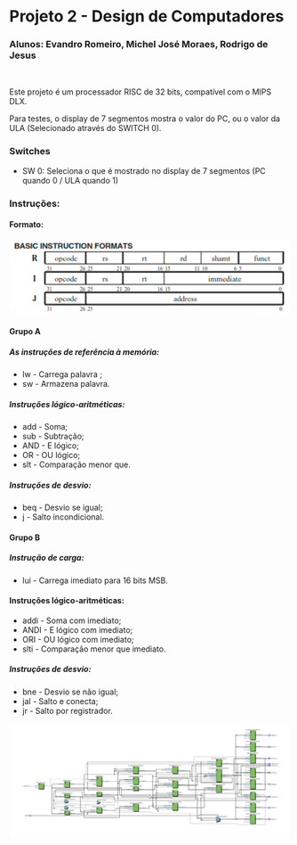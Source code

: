 # Projeto 2 - Design de Computadores
### Alunos: Evandro Romeiro, Michel José Moraes, Rodrigo de Jesus
<br />

Este projeto é um processador RISC de 32 bits, compatível com o MIPS DLX. </br>

Para testes, o display de 7 segmentos mostra o valor do PC, ou o valor da ULA (Selecionado através do SWITCH 0).


### Switches
<ul>
  <li>SW 0: Seleciona o que é mostrado no display de 7 segmentos (PC quando 0 / ULA quando 1) </li>
</ul>


### Instruções:

#### Formato:

<p align="center">
  <img src="ji.png" width="1000" title="RTL">
</p>

#### Grupo A

##### As instruções de referência à memória:
<ul>

<li> lw - Carrega palavra ; </li>

<li> sw - Armazena palavra. </li>

</ul>

##### Instruções lógico-aritméticas:
<ul>

<li> add - Soma; </li> 

<li> sub - Subtração; </li> 

<li> AND - E lógico; </li> 

<li> OR - OU lógico; </li> 

<li> slt - Comparação menor que. </li> 

</ul>


##### Instruções de desvio:
<ul>
<li> beq - Desvio se igual; </li>

<li> j - Salto incondicional. </li>
</ul> 

#### Grupo B

##### Instrução de carga:
<ul>

<li> lui - Carrega imediato para 16 bits MSB. </li> 
</ul>

#### Instruções lógico-aritméticas:
<ul>

<li> addi - Soma com imediato; </li> 

<li> ANDI - E lógico com imediato; </li> 

<li> ORI - OU lógico com imediato; </li> 

<li> slti - Comparação menor que imediato. </li> 
</ul>

##### Instruções de desvio:
<ul>

<li> bne - Desvio se não igual; </li> 

<li> jal - Salto e conecta; </li> 

<li> jr - Salto por registrador. </li> 

</ul>


<p align="center">
  <img src="MIPSRTL-1.jpg" width="1000" title="RTL">
</p>
